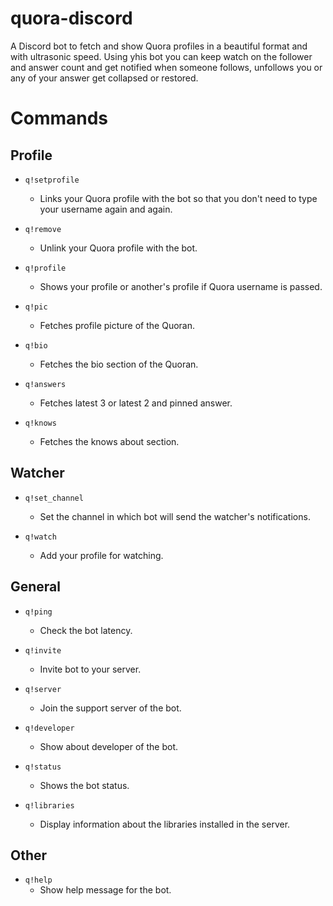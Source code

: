 # quora-discord

A Discord bot to fetch and show Quora profiles in a beautiful format and with ultrasonic speed. Using yhis bot you can keep watch on the follower and answer count and get notified when someone follows, unfollows you or any of your answer get collapsed or restored.

# Commands

## Profile

* `q!setprofile` 
    * Links your Quora profile with the bot so that you don't need to type your username again and again.

* `q!remove`
    * Unlink your Quora profile with the bot.

* `q!profile`
    * Shows your profile or another's profile if Quora username is passed.

* `q!pic` 
    * Fetches profile picture of the Quoran.

* `q!bio`
    * Fetches the bio section of the Quoran.

* `q!answers`
    * Fetches latest 3 or latest 2 and pinned answer.

* `q!knows`
    * Fetches the knows about section.


## Watcher

* `q!set_channel`
    * Set the channel in which bot will send the watcher's notifications.

* `q!watch`
    * Add your profile for watching.


## General

* `q!ping`
    * Check the bot latency.

* `q!invite`
    * Invite bot to your server.
 
* `q!server`
    * Join the support server of the bot.

* `q!developer`
    * Show about developer of the bot.

* `q!status`
    * Shows the bot status.

* `q!libraries`
    * Display information about the libraries installed in the server.

## Other

* `q!help`
    * Show help message for the bot.
